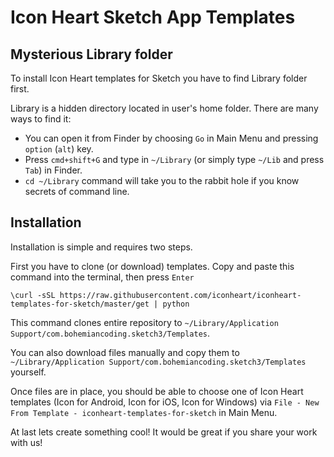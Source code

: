 Icon Heart Sketch App Templates
===============================

Mysterious Library folder
------------------------

To install Icon Heart templates for Sketch you have to find Library folder first. 

Library is a hidden directory located in user's home folder. There are many ways to find it:

- You can open it from Finder by choosing `Go` in Main Menu and pressing `option` (`alt`) key.
- Press `cmd+shift+G` and type in `~/Library` (or simply type `~/Lib` and press `Tab`) in Finder.
- `cd ~/Library` command will take you to the rabbit hole if you know secrets of command line.

Installation
------------
Installation is simple and requires two steps. 

First you have to clone (or download) templates. Copy and paste this command into the terminal, then press `Enter`

`\curl -sSL https://raw.githubusercontent.com/iconheart/iconheart-templates-for-sketch/master/get | python`

This command clones entire repository to `~/Library/Application Support/com.bohemiancoding.sketch3/Templates`. 

You can also download files manually and copy them to `~/Library/Application Support/com.bohemiancoding.sketch3/Templates` yourself.

Once files are in place, you should be able to choose one of Icon Heart templates (Icon for Android, Icon for iOS, Icon for Windows) via `File - New From Template - iconheart-templates-for-sketch` in Main Menu.

At last lets create something cool! It would be great if you share your work with us!
